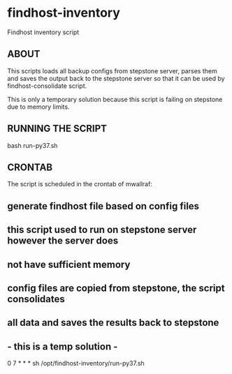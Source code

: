 # findhost-inventory

Findhost inventory script


## ABOUT
This scripts loads all backup configs from stepstone server, parses them and saves the output back to the stepstone server so that it can be used by findhost-consolidate script.

This is only a temporary solution because this script is failing on stepstone due to memory limits.


## RUNNING THE SCRIPT
bash run-py37.sh


## CRONTAB
The script is scheduled in the crontab of mwallraf:

## generate findhost file based on config files
## this script used to run on stepstone server however the server does
## not have sufficient memory
## config files are copied from stepstone, the script consolidates
## all data and saves the results back to stepstone
## - this is a temp solution -
0 7 * * * sh /opt/findhost-inventory/run-py37.sh
